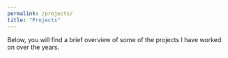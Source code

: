 ```yaml
---
permalink: /projects/
title: "Projects"
---
```


Below, you will find a brief overview of some of the projects I have worked on over the years.
